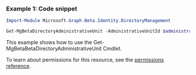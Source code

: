 ### Example 1: Code snippet

```powershellImport-Module Microsoft.Graph.Beta.Identity.DirectoryManagement

Get-MgBetaDirectoryAdministrativeUnit -AdministrativeUnitId $administrativeUnitId
```
This example shows how to use the Get-MgBetaBetaDirectoryAdministrativeUnit Cmdlet.
To learn about permissions for this resource, see the [permissions reference](/graph/permissions-reference).


